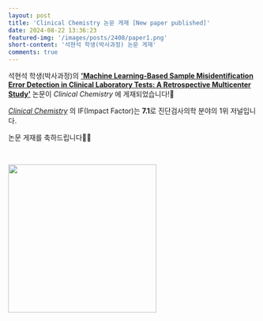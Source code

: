 ```yaml
---
layout: post
title: 'Clinical Chemistry 논문 게재 [New paper published]'
date: 2024-08-22 13:36:23
featured-img: '/images/posts/2408/paper1.png'
short-content: '석현석 학생(박사과정) 논문 게재'
comments: true
---
```


석현석 학생(박사과정)의 [**'Machine Learning-Based Sample Misidentification Error Detection in Clinical Laboratory Tests: A Retrospective Multicenter Study'**](http://academic.oup.com/clinchem/article/70/10/1256/7739014?guestAccessKey=1df85bdd-2fbf-480d-97d8-d0d649a9c699&login=true&utm_source=authortollfreelink&utm_campaign=clinchem&utm_medium=email) 논문이 _Clinical Chemistry_ 에 게재되었습니다!🎊

[_Clinical Chemistry_](https://academic.oup.com/clinchem) 의 IF(Impact Factor)는 **7.1**로 진단검사의학 분야의 1위 저널입니다.

논문 게재를 축하드립니다🥳🎉

<br>

<span class="image featured"><img src="{{ site.baseurl }}/images/posts/2408/paper2.png" alt="" style='height: 300px; object-fit: contain;'></span>
